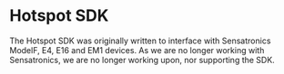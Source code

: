 Hotspot SDK
===========

The Hotspot SDK was originally written to interface with Sensatronics ModelF, E4, E16 and EM1 devices. As we are no longer working with Sensatronics, we are no longer working upon, nor supporting the SDK.
